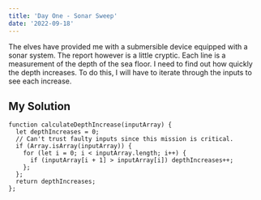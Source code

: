 ```yaml
---
title: 'Day One - Sonar Sweep'
date: '2022-09-18'
---
```


The elves have provided me with a submersible device equipped with a sonar system.
The report however is a little cryptic. Each line is a measurement of the depth of the sea floor.
I need to find out how quickly the depth increases. To do this, I will have to iterate through the inputs to see each increase.

## My Solution

```code
function calculateDepthIncrease(inputArray) {
  let depthIncreases = 0;
  // Can't trust faulty inputs since this mission is critical.
  if (Array.isArray(inputArray)) {
    for (let i = 0; i < inputArray.length; i++) {
      if (inputArray[i + 1] > inputArray[i]) depthIncreases++;
    };
  };
  return depthIncreases;
};
```
